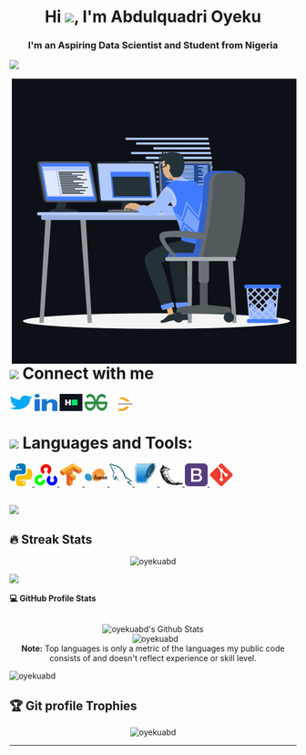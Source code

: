 <h1 align="center">Hi <img src="https://media.giphy.com/media/hvRJCLFzcasrR4ia7z/giphy.gif" width="35">, I'm Abdulquadri Oyeku</h1>
<h3 align="center">I'm an Aspiring Data Scientist and Student from Nigeria</h3>


<img src="https://readme-typing-svg.herokuapp.com?lines=Computer+Science+Student;Aspiring+Data+Scientist;Always+willing+to+learn+new+things&center=true&width=500&height=50">

<p>
  <img align="right" src="icons/animation_500_kxa883sd.gif" alt="oyekuabd" />
</p>



# <img src="https://media.giphy.com/media/iY8CRBdQXODJSCERIr/giphy.gif" width="30px"> Connect with me
<p align="left">
  <a href="" target="blank"><img align="center" src="icons/Social/twitter.svg" alt="oyekuabd" height="30" width="40" /></a>
  <a href="" target="blank"><img align="center" src="icons/Social/linked-in-alt.svg" alt="oyekuabd" height="30" width="40" /></a>
  <a href="" target="blank"><img align="center" src="icons/Social/hackerrank.svg" alt="oyekuabd" height="30" width="40" /></a>
  <a href="" target="blank"><img align="center" src="icons/Social/geeks-for-geeks.svg" alt="oyekuabd" height="30" width="40" /></a>
  <a href="" target="blank"><img align="center" src="icons/Social/leet-code.svg" alt="oyekuabd" height="30" width="40" /></a>
</p>



# <img src = "https://media2.giphy.com/media/QssGEmpkyEOhBCb7e1/giphy.gif?cid=ecf05e47a0n3gi1bfqntqmob8g9aid1oyj2wr3ds3mg700bl&rid=giphy.gif" width = 32px> Languages and Tools:

<p align="left"> 
  <a href="" target="_blank" rel="noreferrer"> <img src="icons/ProgrammingLanguages/python.svg" alt="python" width="40" height="40"/>
  <a href="" target="_blank" rel="noreferrer"> <img src="icons/AIML/opencv.svg" alt="opencv" width="40" height="40"/> 
  <a href="" target="_blank" rel="noreferrer"> <img src="icons/AIML/tensorflow.svg" alt="tensorflow" width="40" height="40"/>
  <a href="" target="_blank" rel="noreferrer"> <img src="icons/AIML/scikit.svg" alt="scikitlearn" width="40" height="40"/>
  <a href="" target="_blank" rel="noreferrer"> <img src="icons/Database/mysql.svg" alt="mysql" width="40" height="40"/>
  <a href="" target="_blank" rel="noreferrer"> <img src="icons/Database/sqlite.svg" alt="sqlite" width="40" height="40"/>
  <a href="" target="_blank" rel="noreferrer"> <img src="icons/Framework/flask.svg" alt="flask" width="40" height="40"/>
  <a href="" target="_blank" rel="noreferrer"> <img src="icons/FrontendDevelopment/bootstrap.svg" alt="bootstrap" width="40" height="40"/>
  <a href="" target="_blank" rel="noreferrer"> <img src="icons/Other/git.svg" alt="git" width="40" height="40"/>

##

<img src="https://user-images.githubusercontent.com/73097560/115834477-dbab4500-a447-11eb-908a-139a6edaec5c.gif"></a>

## 🔥 Streak Stats
<p align="center"><img src="https://github-readme-streak-stats.herokuapp.com/?user=oyeku-A&theme=algolia" alt="oyekuabd" /></p>

<img src="https://user-images.githubusercontent.com/73097560/115834477-dbab4500-a447-11eb-908a-139a6edaec5c.gif"></a>

 <summary><b>💻 GitHub Profile Stats</b></summary>
  <br/>
  <p align="center">
    <img alt="oyekuabd's Github Stats" src="https://github-readme-stats.vercel.app/api?username=oyeku-A&show_icons=true&count_private=true&theme=algolia" height="192px"/>
<br/>
  &nbsp;
	  <img src="https://github-readme-stats.vercel.app/api/top-langs?username=oyeku-A&langs_count=10&show_icons=true&locale=en&layout=compact&theme=algolia" alt="oyekuabd" height="192px"/>
  <br/>
  <b>Note:</b> Top languages is only a metric of the languages my public code consists of and doesn't reflect experience or skill level.
  </p>

  <p align="left">
  <img src="https://komarev.com/ghpvc/?username=oyeku-A&label=Profile%20views&color=0e75b6&style=flat" alt="oyekuabd" />
</p>


<!-- <img src="https://user-images.githubusercontent.com/73097560/115834477-dbab4500-a447-11eb-908a-139a6edaec5c.gif"></a>

  <summary><b>⚡ Recent GitHub Activity</b></summary>
  
<img alt="Oyeku Abdulquadri's Activity Graph" src="https://activity-graph.herokuapp.com/graph?username=oyeku-A&custom_title=Oyeku Abdulquadri's%20Contribution%20Graph&theme=react-dark" />

<img src="https://user-images.githubusercontent.com/73097560/115834477-dbab4500-a447-11eb-908a-139a6edaec5c.gif"> -->


## :trophy: Git profile Trophies

<p align="center">
  <img src="https://github-profile-trophy.vercel.app/?username=oyeku-A&layout=compact&theme=algolia" alt="oyekuabd" />
</p>

-----